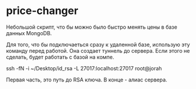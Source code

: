 # price-changer
Небольшой скрипт, что бы можно было быстро менять цены в базе данных MongoDB.

Для того, что бы подключаеться сразу к удаленной базе, использую эту команду перед работой.
Она создает туннель до сервера. Если этого не сделать, будет работать с базой на компе.

ssh -fN -i ~/Desktop/id_rsa -L 27017:localhost:27017 root@jorah

Первая часть, это путь до RSA ключа. В конце - алиас сервера.

